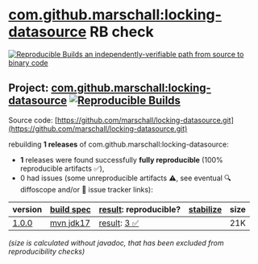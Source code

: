 [com.github.marschall:locking-datasource](https://central.sonatype.com/artifact/com.github.marschall/locking-datasource/versions) RB check
=======

[![Reproducible Builds](https://reproducible-builds.org/images/logos/rb.svg) an independently-verifiable path from source to binary code](https://reproducible-builds.org/)

## Project: [com.github.marschall:locking-datasource](https://central.sonatype.com/artifact/com.github.marschall/locking-datasource/versions) [![Reproducible Builds](https://img.shields.io/endpoint?url=https://raw.githubusercontent.com/jvm-repo-rebuild/reproducible-central/master/content/com/github/marschall/locking-datasource/badge.json)](https://github.com/jvm-repo-rebuild/reproducible-central/blob/master/content/com/github/marschall/locking-datasource/README.md)

Source code: [https://github.com/marschall/locking-datasource.git](https://github.com/marschall/locking-datasource.git)

rebuilding **1 releases** of com.github.marschall:locking-datasource:
- **1** releases were found successfully **fully reproducible** (100% reproducible artifacts :white_check_mark:),
- 0 had issues (some unreproducible artifacts :warning:, see eventual :mag: diffoscope and/or :memo: issue tracker links):

| version | [build spec](/BUILDSPEC.md) | [result](https://reproducible-builds.org/docs/jvm/): reproducible? | [stabilize](https://github.com/google/oss-rebuild/blob/main/cmd/stabilize/README.md) | size |
| -- | --------- | ------ | ------ | -- |
| [1.0.0](https://central.sonatype.com/artifact/com.github.marschall/locking-datasource/1.0.0/pom) | [mvn jdk17](locking-datasource-1.0.0.buildspec) | [result](locking-datasource-1.0.0.buildinfo): [3 :white_check_mark: ](locking-datasource-1.0.0.buildcompare) | | 21K |

<i>(size is calculated without javadoc, that has been excluded from reproducibility checks)</i>
